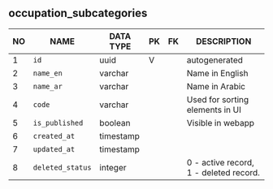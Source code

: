 occupation_subcategories
----------------------------


NO | NAME | DATA TYPE | PK | FK | DESCRIPTION            
---|------|-----------|----|----|-------------
1|`id` | uuid | V |  | autogenerated
2|`name_en` | varchar |  |  | Name in English
3|`name_ar` | varchar |  |  | Name in Arabic
4|`code` | varchar |  |  | Used for sorting elements in UI
5|`is_published` | boolean |  |  | Visible in webapp
6|`created_at` | timestamp |  |  | 
7|`updated_at` | timestamp |  |  | 
8|`deleted_status` | integer |  |  | 0 - active record, 1 - deleted record.
